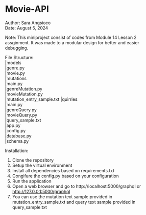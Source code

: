 # Movie-API  
Author: Sara Angsioco  
Date: August 5, 2024  

Note: This miniproject consist of codes from Module 14 Lesson 2 assginment. It was made to a modular design for better 
and easier debugging.  
  
File Structure:  
|models  
    |genre.py  
    |movie.py  
|mutations  
    |main.py  
    |genreMutation.py  
    |movieMutation.py  
    |mutation_entry_sample.txt
|quirries  
    |main.py  
    |genreQuery.py  
    |movieQuery.py  
    |query_sample.txt  
|app.py  
|config.py  
|database.py  
|schema.py  

Installation:
1. Clone the repository
2. Setup the virtual environment
3. Install all dependencies based on requirements.txt
4. Congifure the config.py based on your configuration
5. Run the application
6. Open a web browser and go to http://localhost:5000/graphql or http://127.0.0.1:5000/graphql
7. You can use the mutation text sample provided in mutation_entry_sample.txt and query text sample provided in query_sample.txt  
   



